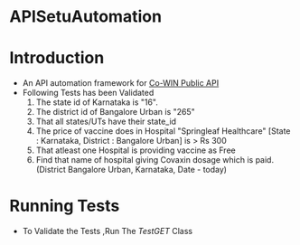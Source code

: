 
# APISetuAutomation

# Introduction
* An API automation framework for [Co-WIN Public API]((https://apisetu.gov.in/api/cowin/cowin-public-v2#/Appointment%20Availability%20APIs/calendarByDistrict))
* Following Tests has been Validated
    1. The state id of Karnataka is "16".
    2. The district id of Bangalore Urban is "265"
    3. That all states/UTs have their state_id
    4. The price of vaccine does in Hospital "Springleaf Healthcare" [State :   Karnataka, District : Bangalore Urban] is > Rs 300
    5. That atleast one Hospital is providing vaccine as Free
    6. Find that name of hospital giving Covaxin dosage which is paid. (District Bangalore Urban, Karnataka, Date - today)

# Running Tests

* To Validate the Tests ,Run The *TestGET* Class
  
